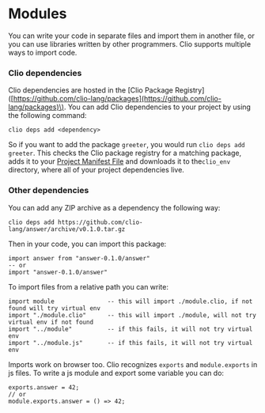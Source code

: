 # Modules

You can write your code in separate files and import them in another file, or you can use libraries written by other programmers. Clio supports multiple ways to import code. 

### Clio dependencies

Clio dependencies are hosted in the \[Clio Package Registry\]\([https://github.com/clio-lang/packages](https://github.com/clio-lang/packages)\). You can add Clio dependencies to your project by using the following command:

```text
clio deps add <dependency>
```

So if you want to add the package `greeter`, you would run `clio deps add greeter`. This checks the Clio package registry for a matching package, adds it to your [Project Manifest File](../../reference/manifest/) and downloads it to the`clio_env` directory, where all of your project dependencies live.

### Other dependencies

You can add any ZIP archive as a dependency the following way:

```text
clio deps add https://github.com/clio-lang/answer/archive/v0.1.0.tar.gz
```

Then in your code, you can import this package:

```text
import answer from "answer-0.1.0/answer"
-- or
import "answer-0.1.0/answer"
```

To import files from a relative path you can write:

```text
import module               -- this will import ./module.clio, if not found will try virtual env
import "./module.clio"      -- this will import ./module, will not try virtual env if not found
import "../module"          -- if this fails, it will not try virtual env
import "../module.js"       -- if this fails, it will not try virtual env
```

Imports work on browser too. Clio recognizes `exports` and `module.exports` in js files. To write a js module and export some variable you can do:

```text
exports.answer = 42;
// or
module.exports.answer = () => 42;
```

